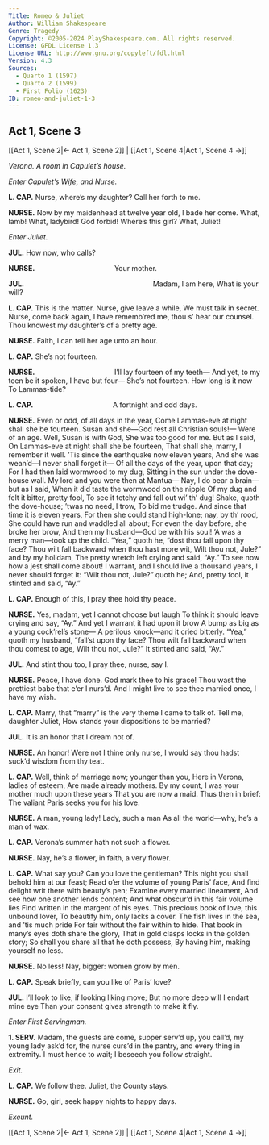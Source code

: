 ```yaml
---
Title: Romeo & Juliet
Author: William Shakespeare
Genre: Tragedy
Copyright: ©2005-2024 PlayShakespeare.com. All rights reserved.
License: GFDL License 1.3
License URL: http://www.gnu.org/copyleft/fdl.html
Version: 4.3
Sources:
  - Quarto 1 (1597)
  - Quarto 2 (1599)
  - First Folio (1623)
ID: romeo-and-juliet-1-3
---
```


## Act 1, Scene 3
[[Act 1, Scene 2|← Act 1, Scene 2]] | [[Act 1, Scene 4|Act 1, Scene 4 →]]

*Verona. A room in Capulet’s house.*

*Enter Capulet’s Wife, and Nurse.*

**L. CAP.**
Nurse, where’s my daughter? Call her forth to me.

**NURSE.**
Now by my maidenhead at twelve year old,
I bade her come. What, lamb! What, ladybird!
God forbid! Where’s this girl? What, Juliet!

*Enter Juliet.*

**JUL.**
How now, who calls?

**NURSE.**
           Your mother.

**JUL.**
                  Madam, I am here,
What is your will?

**L. CAP.**
This is the matter. Nurse, give leave a while,
We must talk in secret. Nurse, come back again,
I have rememb’red me, thou s’ hear our counsel.
Thou knowest my daughter’s of a pretty age.

**NURSE.**
Faith, I can tell her age unto an hour.

**L. CAP.**
She’s not fourteen.

**NURSE.**
           I’ll lay fourteen of my teeth⁠—
And yet, to my teen be it spoken, I have but four⁠—
She’s not fourteen. How long is it now
To Lammas-tide?

**L. CAP.**
           A fortnight and odd days.

**NURSE.**
Even or odd, of all days in the year,
Come Lammas-eve at night shall she be fourteen.
Susan and she—God rest all Christian souls!⁠—
Were of an age. Well, Susan is with God,
She was too good for me. But as I said,
On Lammas-eve at night shall she be fourteen,
That shall she, marry, I remember it well.
’Tis since the earthquake now eleven years,
And she was wean’d—I never shall forget it⁠—
Of all the days of the year, upon that day;
For I had then laid wormwood to my dug,
Sitting in the sun under the dove-house wall.
My lord and you were then at Mantua⁠—
Nay, I do bear a brain—but as I said,
When it did taste the wormwood on the nipple
Of my dug and felt it bitter, pretty fool,
To see it tetchy and fall out wi’ th’ dug!
Shake, quoth the dove-house; ’twas no need, I trow,
To bid me trudge.
And since that time it is eleven years,
For then she could stand high-lone; nay, by th’ rood,
She could have run and waddled all about;
For even the day before, she broke her brow,
And then my husband—God be with his soul!
’A was a merry man—took up the child.
“Yea,” quoth he, “dost thou fall upon thy face?
Thou wilt fall backward when thou hast more wit,
Wilt thou not, Jule?” and by my holidam,
The pretty wretch left crying and said, “Ay.”
To see now how a jest shall come about!
I warrant, and I should live a thousand years,
I never should forget it: “Wilt thou not, Jule?” quoth he;
And, pretty fool, it stinted and said, “Ay.”

**L. CAP.**
Enough of this, I pray thee hold thy peace.

**NURSE.**
Yes, madam, yet I cannot choose but laugh
To think it should leave crying and say, “Ay.”
And yet I warrant it had upon it brow
A bump as big as a young cock’rel’s stone⁠—
A perilous knock—and it cried bitterly.
“Yea,” quoth my husband, “fall’st upon thy face?
Thou wilt fall backward when thou comest to age,
Wilt thou not, Jule?” It stinted and said, “Ay.”

**JUL.**
And stint thou too, I pray thee, nurse, say I.

**NURSE.**
Peace, I have done. God mark thee to his grace!
Thou wast the prettiest babe that e’er I nurs’d.
And I might live to see thee married once,
I have my wish.

**L. CAP.**
Marry, that “marry” is the very theme
I came to talk of. Tell me, daughter Juliet,
How stands your dispositions to be married?

**JUL.**
It is an honor that I dream not of.

**NURSE.**
An honor! Were not I thine only nurse,
I would say thou hadst suck’d wisdom from thy teat.

**L. CAP.**
Well, think of marriage now; younger than you,
Here in Verona, ladies of esteem,
Are made already mothers. By my count,
I was your mother much upon these years
That you are now a maid. Thus then in brief:
The valiant Paris seeks you for his love.

**NURSE.**
A man, young lady! Lady, such a man
As all the world—why, he’s a man of wax.

**L. CAP.**
Verona’s summer hath not such a flower.

**NURSE.**
Nay, he’s a flower, in faith, a very flower.

**L. CAP.**
What say you? Can you love the gentleman?
This night you shall behold him at our feast;
Read o’er the volume of young Paris’ face,
And find delight writ there with beauty’s pen;
Examine every married lineament,
And see how one another lends content;
And what obscur’d in this fair volume lies
Find written in the margent of his eyes.
This precious book of love, this unbound lover,
To beautify him, only lacks a cover.
The fish lives in the sea, and ’tis much pride
For fair without the fair within to hide.
That book in many’s eyes doth share the glory,
That in gold clasps locks in the golden story;
So shall you share all that he doth possess,
By having him, making yourself no less.

**NURSE.**
No less! Nay, bigger: women grow by men.

**L. CAP.**
Speak briefly, can you like of Paris’ love?

**JUL.**
I’ll look to like, if looking liking move;
But no more deep will I endart mine eye
Than your consent gives strength to make it fly.

*Enter First Servingman.*

**1. SERV.**
Madam, the guests are come, supper serv’d up, you call’d, my young lady ask’d for, the nurse curs’d in the pantry, and every thing in extremity. I must hence to wait; I beseech you follow straight.

*Exit.*

**L. CAP.**
We follow thee. Juliet, the County stays.

**NURSE.**
Go, girl, seek happy nights to happy days.

*Exeunt.*

[[Act 1, Scene 2|← Act 1, Scene 2]] | [[Act 1, Scene 4|Act 1, Scene 4 →]]